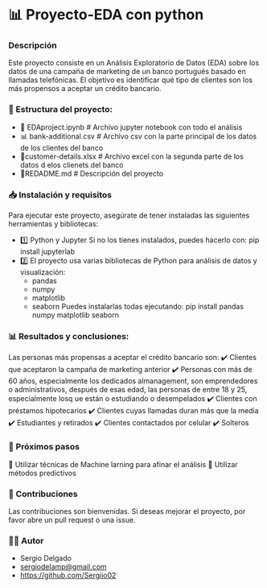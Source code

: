 # 📊 Proyecto-EDA con python

### Descripción
Este proyecto consiste en un Análisis Exploratorio de Datos (EDA) sobre los datos de una campaña de marketing de un banco portugués basado en llamadas telefónicas.
El objetivo es identificar qué tipo de clientes son los más propensos a aceptar un crédito bancario.

### 📂 Estructura del proyecto:
- 📄 EDAproject.ipynb # Archivo jupyter notebook con todo el análisis
- 📊 bank-additional.csv # Archivo csv con la parte principal de los datos de los clientes del banco
- 📑customer-details.xlsx # Archivo excel con la segunda parte de los datos d elos clienets del banco
- 📘REDADME.md # Descripción del proyecto

### 📥 Instalación y requisitos
Para ejecutar este proyecto, asegúrate de tener instaladas las siguientes herramientas y bibliotecas:
- 1️⃣ Python y Jupyter
   Si no los tienes instalados, puedes hacerlo con: pip install jupyterlab
- 2️⃣ El proyecto usa varias bibliotecas de Python para análisis de datos y visualización:
  - pandas
  - numpy
  - matplotlib
  - seaborn
  Puedes instalarlas todas ejecutando: pip install pandas numpy matplotlib seaborn

### 📊 Resultados y conclusiones:
Las personas más propensas a aceptar el crédito bancario son:
✔️ Clientes que aceptaron la campaña de marketing anterior
✔️ Personas con más de 60 años, especialmente los dedicados almanagement, son emprendedores o administrativos, después de esas edad, las personas de entre 18 y 25, especialmente losq ue están o estudiando o desempelados
✔️ Clientes con préstamos hipotecarios
✔️ Clientes cuyas llamadas duran más que la media
✔️ Estudiantes y retirados
✔️ Clientes contactados por celular
✔️ Solteros

### 📌 Próximos pasos
📍 Utilizar técnicas de Machine larning para afinar el análisis
📍 Utilizar métodos predictivos

### 🤝 Contribuciones
Las contribuciones son bienvenidas. Si deseas mejorar el proyecto, por favor 
abre un pull request o una issue.

### 👨‍💻 Autor
- Sergio Delgado
- sergiodelamp@gmail.com
- https://github.com/Sergiio02
